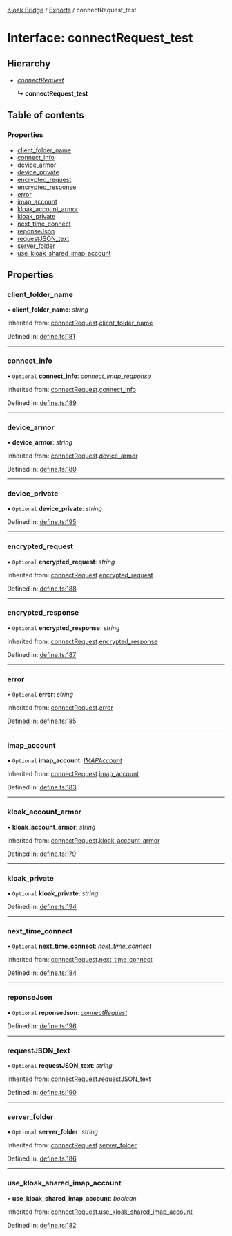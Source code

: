[Kloak Bridge](../README.md) / [Exports](../modules.md) / connectRequest_test

# Interface: connectRequest\_test

## Hierarchy

* [*connectRequest*](connectrequest.md)

  ↳ **connectRequest_test**

## Table of contents

### Properties

- [client\_folder\_name](connectrequest_test.md#client_folder_name)
- [connect\_info](connectrequest_test.md#connect_info)
- [device\_armor](connectrequest_test.md#device_armor)
- [device\_private](connectrequest_test.md#device_private)
- [encrypted\_request](connectrequest_test.md#encrypted_request)
- [encrypted\_response](connectrequest_test.md#encrypted_response)
- [error](connectrequest_test.md#error)
- [imap\_account](connectrequest_test.md#imap_account)
- [kloak\_account\_armor](connectrequest_test.md#kloak_account_armor)
- [kloak\_private](connectrequest_test.md#kloak_private)
- [next\_time\_connect](connectrequest_test.md#next_time_connect)
- [reponseJson](connectrequest_test.md#reponsejson)
- [requestJSON\_text](connectrequest_test.md#requestjson_text)
- [server\_folder](connectrequest_test.md#server_folder)
- [use\_kloak\_shared\_imap\_account](connectrequest_test.md#use_kloak_shared_imap_account)

## Properties

### client\_folder\_name

• **client\_folder\_name**: *string*

Inherited from: [connectRequest](connectrequest.md).[client_folder_name](connectrequest.md#client_folder_name)

Defined in: [define.ts:181](https://github.com/CoNET-project/kloak-bridge/blob/31a272e/src/define.ts#L181)

___

### connect\_info

• `Optional` **connect\_info**: [*connect\_imap\_reqponse*](connect_imap_reqponse.md)

Inherited from: [connectRequest](connectrequest.md).[connect_info](connectrequest.md#connect_info)

Defined in: [define.ts:189](https://github.com/CoNET-project/kloak-bridge/blob/31a272e/src/define.ts#L189)

___

### device\_armor

• **device\_armor**: *string*

Inherited from: [connectRequest](connectrequest.md).[device_armor](connectrequest.md#device_armor)

Defined in: [define.ts:180](https://github.com/CoNET-project/kloak-bridge/blob/31a272e/src/define.ts#L180)

___

### device\_private

• `Optional` **device\_private**: *string*

Defined in: [define.ts:195](https://github.com/CoNET-project/kloak-bridge/blob/31a272e/src/define.ts#L195)

___

### encrypted\_request

• `Optional` **encrypted\_request**: *string*

Inherited from: [connectRequest](connectrequest.md).[encrypted_request](connectrequest.md#encrypted_request)

Defined in: [define.ts:188](https://github.com/CoNET-project/kloak-bridge/blob/31a272e/src/define.ts#L188)

___

### encrypted\_response

• `Optional` **encrypted\_response**: *string*

Inherited from: [connectRequest](connectrequest.md).[encrypted_response](connectrequest.md#encrypted_response)

Defined in: [define.ts:187](https://github.com/CoNET-project/kloak-bridge/blob/31a272e/src/define.ts#L187)

___

### error

• `Optional` **error**: *string*

Inherited from: [connectRequest](connectrequest.md).[error](connectrequest.md#error)

Defined in: [define.ts:185](https://github.com/CoNET-project/kloak-bridge/blob/31a272e/src/define.ts#L185)

___

### imap\_account

• `Optional` **imap\_account**: [*IMAPAccount*](imapaccount.md)

Inherited from: [connectRequest](connectrequest.md).[imap_account](connectrequest.md#imap_account)

Defined in: [define.ts:183](https://github.com/CoNET-project/kloak-bridge/blob/31a272e/src/define.ts#L183)

___

### kloak\_account\_armor

• **kloak\_account\_armor**: *string*

Inherited from: [connectRequest](connectrequest.md).[kloak_account_armor](connectrequest.md#kloak_account_armor)

Defined in: [define.ts:179](https://github.com/CoNET-project/kloak-bridge/blob/31a272e/src/define.ts#L179)

___

### kloak\_private

• `Optional` **kloak\_private**: *string*

Defined in: [define.ts:194](https://github.com/CoNET-project/kloak-bridge/blob/31a272e/src/define.ts#L194)

___

### next\_time\_connect

• `Optional` **next\_time\_connect**: [*next\_time\_connect*](next_time_connect.md)

Inherited from: [connectRequest](connectrequest.md).[next_time_connect](connectrequest.md#next_time_connect)

Defined in: [define.ts:184](https://github.com/CoNET-project/kloak-bridge/blob/31a272e/src/define.ts#L184)

___

### reponseJson

• `Optional` **reponseJson**: [*connectRequest*](connectrequest.md)

Defined in: [define.ts:196](https://github.com/CoNET-project/kloak-bridge/blob/31a272e/src/define.ts#L196)

___

### requestJSON\_text

• `Optional` **requestJSON\_text**: *string*

Inherited from: [connectRequest](connectrequest.md).[requestJSON_text](connectrequest.md#requestjson_text)

Defined in: [define.ts:190](https://github.com/CoNET-project/kloak-bridge/blob/31a272e/src/define.ts#L190)

___

### server\_folder

• `Optional` **server\_folder**: *string*

Inherited from: [connectRequest](connectrequest.md).[server_folder](connectrequest.md#server_folder)

Defined in: [define.ts:186](https://github.com/CoNET-project/kloak-bridge/blob/31a272e/src/define.ts#L186)

___

### use\_kloak\_shared\_imap\_account

• **use\_kloak\_shared\_imap\_account**: *boolean*

Inherited from: [connectRequest](connectrequest.md).[use_kloak_shared_imap_account](connectrequest.md#use_kloak_shared_imap_account)

Defined in: [define.ts:182](https://github.com/CoNET-project/kloak-bridge/blob/31a272e/src/define.ts#L182)
